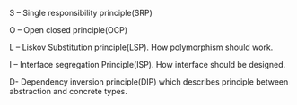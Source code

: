 S – Single responsibility principle(SRP)

O – Open closed principle(OCP)

L – Liskov Substitution principle(LSP). How polymorphism should work.

I – Interface segregation Principle(ISP). How interface should be designed.

D- Dependency inversion principle(DIP) which describes principle between abstraction and concrete types.